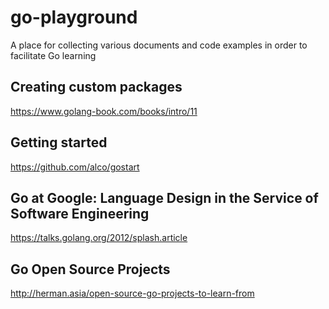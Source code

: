 # go-playground

A place for collecting various documents and code examples in order to facilitate Go learning

## Creating custom packages
https://www.golang-book.com/books/intro/11

## Getting started
https://github.com/alco/gostart

## Go at Google: Language Design in the Service of Software Engineering
https://talks.golang.org/2012/splash.article

## Go Open Source Projects
http://herman.asia/open-source-go-projects-to-learn-from
